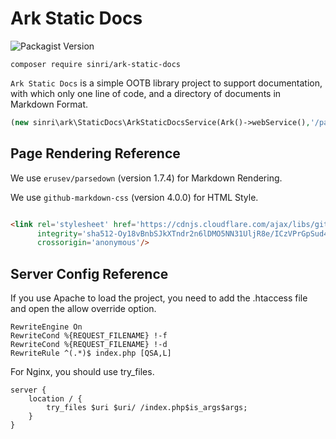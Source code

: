 # Ark Static Docs

![Packagist Version](https://img.shields.io/packagist/v/sinri/ark-static-docs)

`composer require sinri/ark-static-docs`

`Ark Static Docs` is a simple OOTB library project to support documentation, with which only one line of code, and a
directory of documents in Markdown Format.

```php
(new sinri\ark\StaticDocs\ArkStaticDocsService(Ark()->webService(),'/path/to/docs'))->install()->run();
```

## Page Rendering Reference

We use `erusev/parsedown` (version 1.7.4) for Markdown Rendering.

We use `github-markdown-css` (version 4.0.0) for HTML Style.

```html

<link rel='stylesheet' href='https://cdnjs.cloudflare.com/ajax/libs/github-markdown-css/4.0.0/github-markdown.min.css'
      integrity='sha512-Oy18vBnbSJkXTndr2n6lDMO5NN31UljR8e/ICzVPrGpSud4Gkckb8yUpqhKuUNoE+o9gAb4O/rAxxw1ojyUVzg=='
      crossorigin='anonymous'/>
```

## Server Config Reference

If you use Apache to load the project, you need to add the .htaccess file and open the allow override option.

```apacheconf
RewriteEngine On
RewriteCond %{REQUEST_FILENAME} !-f
RewriteCond %{REQUEST_FILENAME} !-d
RewriteRule ^(.*)$ index.php [QSA,L]
```

For Nginx, you should use try_files.

```nginx
server {
    location / {
        try_files $uri $uri/ /index.php$is_args$args;
    }
}
```